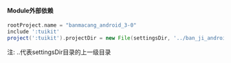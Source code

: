 #### Module外部依赖

```groovy
rootProject.name = "banmacang_android_3-0"
include ':tuikit'
project(':tuikit').projectDir = new File(settingsDir, '../ban_ji_android/tuikit')
```

注: ..代表settingsDir目录的上一级目录

